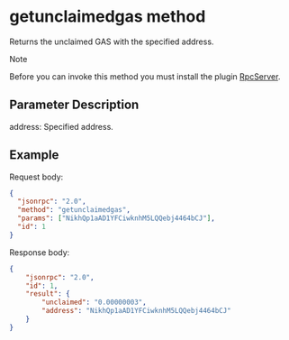 # getunclaimedgas method

Returns the unclaimed GAS with the specified address.

> [!Note]
>
> Before you can invoke this method you must install the plugin [RpcServer](https://github.com/neo-project/neo-plugins/releases).

## Parameter Description

address: Specified address.

## Example

Request body:

```json
{
  "jsonrpc": "2.0",
  "method": "getunclaimedgas",
  "params": ["NikhQp1aAD1YFCiwknhM5LQQebj4464bCJ"],
  "id": 1
}
```

Response body:

```json
{
    "jsonrpc": "2.0",
    "id": 1,
    "result": {
        "unclaimed": "0.00000003",
        "address": "NikhQp1aAD1YFCiwknhM5LQQebj4464bCJ"
    }
}
```